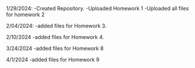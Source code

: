 1/29/2024:
  -Created Repository.
  -Uploaded Homework 1
  -Uploaded all files for homework 2

2/04/2024:
  -added files for Homework 3.

2/10/2024
  -added files for Homework 4.
  
3/24/2024
  -added files for Homework 8

4/1/2024
  -added files for Homework 9
